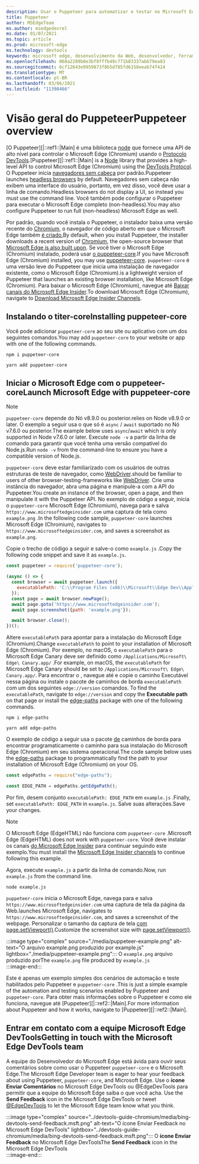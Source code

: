 ```yaml
---
description: Usar o Puppeteer para automatizar e testar no Microsoft Edge
title: Puppeteer
author: MSEdgeTeam
ms.author: msedgedevrel
ms.date: 01/07/2021
ms.topic: article
ms.prod: microsoft-edge
ms.technology: devtools
keywords: microsoft edge, desenvolvimento da Web, desenvolvedor, ferramentas, automação, teste
ms.openlocfilehash: 068a2289b0e3bf8fffb49c771b83337abb79ea83
ms.sourcegitcommit: 6cf12643e9959873f8b5d785fd6158eeab74f424
ms.translationtype: MT
ms.contentlocale: pt-BR
ms.lasthandoff: 03/06/2021
ms.locfileid: "11398466"
---
```

# <a name="puppeteer-overview"></a><span data-ttu-id="e8f7a-104">Visão geral do Puppeteer</span><span class="sxs-lookup"><span data-stu-id="e8f7a-104">Puppeteer overview</span></span>  

<span data-ttu-id="e8f7a-105">[O Puppeteer][|::ref1::|Main] é uma biblioteca [node][NodejsMain] que fornece uma API de alto nível para controlar o Microsoft Edge \(Chromium\) usando o [Protocolo DevTools][GithubChromedevtoolsProtocol].</span><span class="sxs-lookup"><span data-stu-id="e8f7a-105">[Puppeteer][|::ref1::|Main] is a [Node][NodejsMain] library that provides a high-level API to control Microsoft Edge \(Chromium\) using the [DevTools Protocol][GithubChromedevtoolsProtocol].</span></span>  <span data-ttu-id="e8f7a-106">O Puppeteer inicia [navegadores sem cabeça][WikiHeadlessBrowser] por padrão.</span><span class="sxs-lookup"><span data-stu-id="e8f7a-106">Puppeteer launches [headless browsers][WikiHeadlessBrowser] by default.</span></span>  <span data-ttu-id="e8f7a-107">Navegadores sem cabeça não exibem uma interface do usuário, portanto, em vez disso, você deve usar a linha de comando.</span><span class="sxs-lookup"><span data-stu-id="e8f7a-107">Headless browsers do not display a UI, so instead you must use the command line.</span></span>  <span data-ttu-id="e8f7a-108">Você também pode configurar o Puppeteer para executar o Microsoft Edge completo \(non-headless\).</span><span class="sxs-lookup"><span data-stu-id="e8f7a-108">You may also configure Puppeteer to run full \(non-headless\) Microsoft Edge as well.</span></span>  

<span data-ttu-id="e8f7a-109">Por padrão, quando você instala o Puppeteer, o instalador baixa uma versão recente do [Chromium][ChromiumHome], o navegador de código aberto em que o Microsoft Edge também [é criado.][MicrosoftBlogsWindowsExperience20181206]</span><span class="sxs-lookup"><span data-stu-id="e8f7a-109">By default, when you install Puppeteer, the installer downloads a recent version of [Chromium][ChromiumHome], the open-source browser that [Microsoft Edge is also built upon][MicrosoftBlogsWindowsExperience20181206].</span></span>  <span data-ttu-id="e8f7a-110">Se você tiver o Microsoft Edge \(Chromium\) instalado, poderá usar [o puppeteer-core][PuppeteerApivscore].</span><span class="sxs-lookup"><span data-stu-id="e8f7a-110">If you have Microsoft Edge \(Chromium\) installed, you may use [puppeteer-core][PuppeteerApivscore].</span></span>  `puppeteer-core` <span data-ttu-id="e8f7a-111">é uma versão leve do Puppeteer que inicia uma instalação de navegador existente, como o Microsoft Edge \(Chromium\).</span><span class="sxs-lookup"><span data-stu-id="e8f7a-111">is a lightweight version of Puppeteer that launches an existing browser installation, like Microsoft Edge \(Chromium\).</span></span>  <span data-ttu-id="e8f7a-112">Para baixar o Microsoft Edge \(Chromium\), navegue até [Baixar canais do Microsoft Edge Insider][MicrosoftedgeinsiderDownload].</span><span class="sxs-lookup"><span data-stu-id="e8f7a-112">To download Microsoft Edge \(Chromium\), navigate to [Download Microsoft Edge Insider Channels][MicrosoftedgeinsiderDownload].</span></span>  

## <a name="installing-puppeteer-core"></a><span data-ttu-id="e8f7a-113">Instalando o titer-core</span><span class="sxs-lookup"><span data-stu-id="e8f7a-113">Installing puppeteer-core</span></span>  

<span data-ttu-id="e8f7a-114">Você pode adicionar `puppeteer-core` ao seu site ou aplicativo com um dos seguintes comandos.</span><span class="sxs-lookup"><span data-stu-id="e8f7a-114">You may add `puppeteer-core` to your website or app with one of the following commands.</span></span>  

```shell
npm i puppeteer-core
```  

```shell
yarn add puppeteer-core
```  

## <a name="launch-microsoft-edge-with-puppeteer-core"></a><span data-ttu-id="e8f7a-115">Iniciar o Microsoft Edge com o puppeteer-core</span><span class="sxs-lookup"><span data-stu-id="e8f7a-115">Launch Microsoft Edge with puppeteer-core</span></span>  

> [!NOTE]
> `puppeteer-core` <span data-ttu-id="e8f7a-116">depende do Nó v8.9.0 ou posterior.</span><span class="sxs-lookup"><span data-stu-id="e8f7a-116">relies on Node v8.9.0 or later.</span></span>  <span data-ttu-id="e8f7a-117">O exemplo a seguir usa o que só é `async` / `await` suportado no Nó v7.6.0 ou posterior.</span><span class="sxs-lookup"><span data-stu-id="e8f7a-117">The example below uses `async`/`await` which is only supported in Node v7.6.0 or later.</span></span>  <span data-ttu-id="e8f7a-118">Execute `node -v` a partir da linha de comando para garantir que você tenha uma versão compatível do Node.js.</span><span class="sxs-lookup"><span data-stu-id="e8f7a-118">Run `node -v` from the command-line to ensure you have a compatible version of Node.js.</span></span>  

`puppeteer-core` <span data-ttu-id="e8f7a-119">deve estar familiarizado com os usuários de outras estruturas de teste de navegador, como [WebDriver][WebdriverChromiumMain].</span><span class="sxs-lookup"><span data-stu-id="e8f7a-119">should be familiar to users of other browser-testing-frameworks like [WebDriver][WebdriverChromiumMain].</span></span>  <span data-ttu-id="e8f7a-120">Crie uma instância do navegador, abra uma página e manipule-a com a API do Puppeteer.</span><span class="sxs-lookup"><span data-stu-id="e8f7a-120">You create an instance of the browser, open a page, and then manipulate it with the Puppeteer API.</span></span>  <span data-ttu-id="e8f7a-121">No exemplo de código a seguir, inicia o `puppeteer-core` Microsoft Edge \(Chromium\), navega para e salva `https://www.microsoftedgeinsider.com` uma captura de tela como `example.png` .</span><span class="sxs-lookup"><span data-stu-id="e8f7a-121">In the following code sample, `puppeteer-core` launches Microsoft Edge \(Chromium\), navigates to `https://www.microsoftedgeinsider.com`, and saves a screenshot as `example.png`.</span></span>  

<span data-ttu-id="e8f7a-122">Copie o trecho de código a seguir e salve-o como `example.js` .</span><span class="sxs-lookup"><span data-stu-id="e8f7a-122">Copy the following code snippet and save it as `example.js`.</span></span>  

```javascript
const puppeteer = require('puppeteer-core');

(async () => {
  const browser = await puppeteer.launch({
    executablePath: 'C:\\Program Files (x86)\\Microsoft\\Edge Dev\\Application\\msedge.exe'
  });
  const page = await browser.newPage();
  await page.goto('https://www.microsoftedgeinsider.com');
  await page.screenshot({path: 'example.png'});

  await browser.close();
})();
```  

<span data-ttu-id="e8f7a-123">Altere `executablePath` para apontar para a instalação do Microsoft Edge \(Chromium\).</span><span class="sxs-lookup"><span data-stu-id="e8f7a-123">Change `executablePath` to point to your installation of Microsoft Edge \(Chromium\).</span></span>  <span data-ttu-id="e8f7a-124">Por exemplo, no macOS, o `executablePath` para o Microsoft Edge Canary deve ser definido como `/Applications/Microsoft\ Edge\ Canary.app/` .</span><span class="sxs-lookup"><span data-stu-id="e8f7a-124">For example, on macOS, the `executablePath` for Microsoft Edge Canary should be set to `/Applications/Microsoft\ Edge\ Canary.app/`.</span></span>  <span data-ttu-id="e8f7a-125">Para encontrar o , navegue até e copie o caminho Executável nessa página ou instale o pacote de caminhos de borda `executablePath` com um dos seguintes `edge://version` comandos.  [][npmEdgePaths]</span><span class="sxs-lookup"><span data-stu-id="e8f7a-125">To find the `executablePath`, navigate to `edge://version` and copy the **Executable path** on that page or install the [edge-paths][npmEdgePaths] package with one of the following commands.</span></span>  

```shell
npm i edge-paths
```  

```shell
yarn add edge-paths
```  
 
<span data-ttu-id="e8f7a-126">O exemplo de código a seguir usa o pacote [de][npmEdgePaths] caminhos de borda para encontrar programaticamente o caminho para sua instalação do Microsoft Edge \(Chromium\) em seu sistema operacional.</span><span class="sxs-lookup"><span data-stu-id="e8f7a-126">The code sample below uses the [edge-paths][npmEdgePaths] package to programmatically find the path to your installation of Microsoft Edge \(Chromium\) on your OS.</span></span>

```javascript
const edgePaths = require("edge-paths");

const EDGE_PATH = edgePaths.getEdgePath();
```

<span data-ttu-id="e8f7a-127">Por fim, desem conjunto `executablePath: EDGE_PATH` em `example.js` .</span><span class="sxs-lookup"><span data-stu-id="e8f7a-127">Finally, set `executablePath: EDGE_PATH` in `example.js`.</span></span>  <span data-ttu-id="e8f7a-128">Salve suas alterações.</span><span class="sxs-lookup"><span data-stu-id="e8f7a-128">Save your changes.</span></span>  

> [!NOTE]
> <span data-ttu-id="e8f7a-129">O Microsoft Edge \(EdgeHTML\) não funciona com `puppeteer-core` .</span><span class="sxs-lookup"><span data-stu-id="e8f7a-129">Microsoft Edge \(EdgeHTML\) does not work with `puppeteer-core`.</span></span>  <span data-ttu-id="e8f7a-130">Você deve instalar os canais [do Microsoft Edge Insider][MicrosoftedgeinsiderDownload] para continuar seguindo este exemplo.</span><span class="sxs-lookup"><span data-stu-id="e8f7a-130">You must install the [Microsoft Edge Insider channels][MicrosoftedgeinsiderDownload] to continue following this example.</span></span>  

<span data-ttu-id="e8f7a-131">Agora, execute `example.js` a partir da linha de comando.</span><span class="sxs-lookup"><span data-stu-id="e8f7a-131">Now, run `example.js` from the command line.</span></span>  

```shell
node example.js
```  

`puppeteer-core` <span data-ttu-id="e8f7a-132">inicia o Microsoft Edge, navega para e salva `https://www.microsoftedgeinsider.com` uma captura de tela da página da Web.</span><span class="sxs-lookup"><span data-stu-id="e8f7a-132">launches Microsoft Edge, navigates to `https://www.microsoftedgeinsider.com`, and saves a screenshot of the webpage.</span></span>  <span data-ttu-id="e8f7a-133">Personalizar o tamanho da captura de tela [com page.setViewport()][PuppeteerApipagesetviewport].</span><span class="sxs-lookup"><span data-stu-id="e8f7a-133">Customize the screenshot size with [page.setViewport()][PuppeteerApipagesetviewport].</span></span>  

:::image type="complex" source="./media/puppeteer-example.png" alt-text="O arquivo example.png produzido por example.js" lightbox="./media/puppeteer-example.png":::
   <span data-ttu-id="e8f7a-135">O `example.png` arquivo produzido por</span><span class="sxs-lookup"><span data-stu-id="e8f7a-135">The `example.png` file produced by</span></span> `example.js`  
:::image-end:::  

<span data-ttu-id="e8f7a-136">Este é apenas um exemplo simples dos cenários de automação e teste habilitados pelo Puppeteer e `puppeteer-core` .</span><span class="sxs-lookup"><span data-stu-id="e8f7a-136">This is just a simple example of the automation and testing scenarios enabled by Puppeteer and `puppeteer-core`.</span></span>  <span data-ttu-id="e8f7a-137">Para obter mais informações sobre o Puppeteer e como ele funciona, navegue até [Puppeteer][|::ref2::|Main].</span><span class="sxs-lookup"><span data-stu-id="e8f7a-137">For more information about Puppeteer and how it works, navigate to [Puppeteer][|::ref2::|Main].</span></span>  

## <a name="getting-in-touch-with-the-microsoft-edge-devtools-team"></a><span data-ttu-id="e8f7a-138">Entrar em contato com a equipe Microsoft Edge DevTools</span><span class="sxs-lookup"><span data-stu-id="e8f7a-138">Getting in touch with the Microsoft Edge DevTools team</span></span>  

<span data-ttu-id="e8f7a-139">A equipe do Desenvolvedor do Microsoft Edge está ávida para ouvir seus comentários sobre como usar o Puppeteer `puppeteer-core` e o Microsoft Edge.</span><span class="sxs-lookup"><span data-stu-id="e8f7a-139">The Microsoft Edge Developer team is eager to hear your feedback about using Puppeteer, `puppeteer-core`, and Microsoft Edge.</span></span>  <span data-ttu-id="e8f7a-140">Use o **ícone Enviar Comentários** no Microsoft Edge DevTools ou @EdgeDevTools para permitir que a equipe do Microsoft Edge saiba o que você acha. [][TwitterIntentTweetEdgedevtools]</span><span class="sxs-lookup"><span data-stu-id="e8f7a-140">Use the **Send Feedback** icon in the Microsoft Edge DevTools or tweet [@EdgeDevTools][TwitterIntentTweetEdgedevtools] to let the Microsoft Edge team know what you think.</span></span>  

:::image type="complex" source="../devtools-guide-chromium/media/bing-devtools-send-feedback.msft.png" alt-text="O ícone Enviar Feedback no Microsoft Edge DevTools" lightbox="../devtools-guide-chromium/media/bing-devtools-send-feedback.msft.png":::
   <span data-ttu-id="e8f7a-142">O **ícone Enviar Feedback** no Microsoft Edge DevTools</span><span class="sxs-lookup"><span data-stu-id="e8f7a-142">The **Send Feedback** icon in the Microsoft Edge DevTools</span></span>  
:::image-end:::  

<!--## See also  

*   [WebDriver (Chromium)][WebdriverChromiumMain]  
*   [WebDriver (EdgeHTML)][WebdriverEdgehtmlMain]  
*   [Chrome DevTools Protocol Viewer on GitHub][GithubChromedevtoolsProtocol]  
*   [Microsoft Edge:  Making the web better through more open source collaboration on Microsoft Experience Blog][MicrosoftBlogsWindowsExperience20181206]  
*   [Download Microsoft Edge Insider Channels][MicrosoftedgeinsiderDownload]  
*   [Chromium on The Chromium Projects][ChromiumHome]  
*   [Node.js][NodejsMain]  
*   [Puppeteer][PuppeteerMain]  
*   [puppeteer vs. puppeteer-core][PuppeteerApivscore]  
*   [page.setViewport() on Puppeteer][PuppeteerApipagesetviewport]  
*   [Headless browser on Wikipedia][WikiHeadlessBrowser]  -->  

<!-- links -->  

[WebdriverChromiumMain]: ../webdriver-chromium/index.md "WebDriver (Chromium) | Microsoft Docs"  
<!--  [WebdriverEdgehtmlMain]: ../edgehtml/webdriver/index.md "WebDriver (EdgeHTML) | Microsoft Docs"  -->  

[GithubChromedevtoolsProtocol]: https://chromedevtools.github.io/devtools-protocol "Visualizador de Protocolo chrome DevTools | GitHub"  

[MicrosoftBlogsWindowsExperience20181206]: https://blogs.windows.com/windowsexperience/2018/12/06/microsoft-edge-making-the-web-better-through-more-open-source-collaboration "Microsoft Edge: tornando a Web melhor por meio de mais colaboração de código aberto | Microsoft Experience Blog"  

[MicrosoftedgeinsiderDownload]: https://www.microsoftedgeinsider.com/download "Baixar o Microsoft Edge Insider Channels"  

[ChromiumHome]: https://www.chromium.org/Home "Chromium | Os projetos Chromium"  

[NodejsMain]: https://nodejs.org "Node.js"  

[npmEdgePaths]: https://www.npmjs.com/package/edge-paths "Caminhos de Borda | npm"  

[PuppeteerMain]: https://pptr.dev "Puppeteer"  
[PuppeteerApivscore]: https://pptr.dev/#?product=Puppeteer&version=v2.0.0&show=api-puppeteer-vs-puppeteer-core "puppeteer vs. puppeteer-core | Puppeteer"  
[PuppeteerApipagesetviewport]: https://pptr.dev/#?product=Puppeteer&version=v2.0.0&show=api-pagesetviewportviewport "page.setViewport(viewport) | Puppeteer"  

[TwitterIntentTweetEdgedevtools]: https://twitter.com/intent/tweet?text=@EdgeDevTools "@EdgeDevTools - Poste um tweet | Twitter"  

[WikiHeadlessBrowser]: https://en.wikipedia.org/wiki/Headless_browser "Navegador sem | Wikipédia"  
